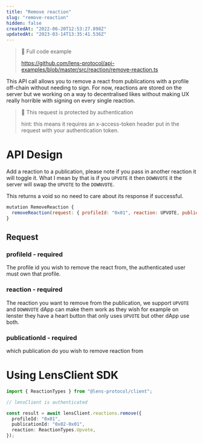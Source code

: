 ```yaml
---
title: "Remove reaction"
slug: "remove-reaction"
hidden: false
createdAt: "2022-06-20T12:53:27.898Z"
updatedAt: "2023-03-14T13:35:41.536Z"
---
```


> 📘 Full code example
>
> <https://github.com/lens-protocol/api-examples/blob/master/src/reaction/remove-reaction.ts>

This API call allows you to remove a react from publications with a profile off-chain without needing to sign. For now, reactions are stored on the server but we working on a way to decentralised likes without making UX really horrible with signing on every single reaction.

> 🚧 This request is protected by authentication
>
> hint: this means it requires an x-access-token header put in the request with your authentication token.

# API Design

Add a reaction to a publication, please note if you pass in another reaction it will toggle it. What I mean by that is if you `UPVOTE` it then `DOWNVOTE` it the server will swap the `UPVOTE` to the `DOWNVOTE`.

This returns a void so no need to care about its response if successful.

```javascript Example operation
mutation RemoveReaction {
  removeReaction(request: { profileId: "0x01", reaction: UPVOTE, publicationId: "0x02-0x01" })
}
```

## Request

### profileId - required

The profile id you wish to remove the react from, the authenticated user must own that profile.

### reaction - required

The reaction you want to remove from the publication, we support `UPVOTE` and `DOWNVOTE` dApp can make them work as they wish for example on lenster they have a heart button that only uses `UPVOTE` but other dApp use both.

### publicationId - required

which publication do you wish to remove reaction from

#

# Using LensClient SDK

```typescript
import { ReactionTypes } from "@lens-protocol/client";

// lensClient is authenticated

const result = await lensClient.reactions.remove({
  profileId: "0x01",
  publicationId: "0x02-0x01",
  reaction: ReactionTypes.Upvote,
});
```
